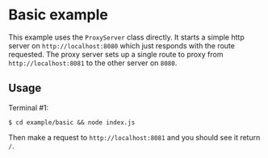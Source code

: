 # Basic example

This example uses the `ProxyServer` class directly.  It starts a simple http server on `http://localhost:8080` which just responds with the route requested.  The proxy server sets up a single route to proxy from `http://localhost:8081` to the other server on `8080`.

## Usage

Terminal #1:

```
$ cd example/basic && node index.js
```

Then make a request to `http://localhost:8081` and you should see it return `/`.
